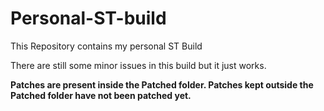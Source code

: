 # Personal-ST-build
This Repository contains my personal ST Build

There are still some minor issues in this build but it just works.

**Patches are present inside the Patched folder. Patches kept outside the Patched folder have not been patched yet.**

